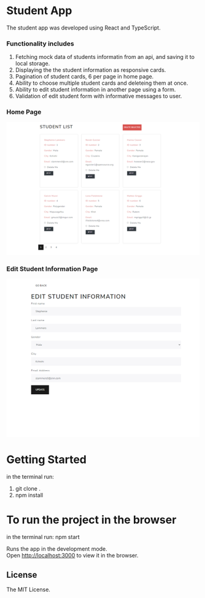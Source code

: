 # Student App

The student app was developed using React and TypeScript.

### Functionality includes

1. Fetching mock data of students informatin from an api, and saving it to local storage.
2. Displaying the the student information as responsive cards.
3. Pagination of student cards, 6 per page in home page.
4. Ability to choose multiple student cards and deleteing them at once.
5. Ability to edit student information in another page using a form.
6. Validation of edit student form with informative messages to user.

### Home Page

![screenshot](https://github.com/ShaniBel/Student_App/blob/main/images/homePage.png)

### Edit Student Information Page

![screenshot](https://github.com/ShaniBel/Student_App/blob/main/images/editStudentPage.png)

# Getting Started

in the terminal run:

1.  git clone <copy this repo> .
2.  npm install

# To run the project in the browser

in the terminal run: npm start

Runs the app in the development mode.\
Open [http://localhost:3000](http://localhost:3000) to view it in the browser.

## License

The MIT License.
